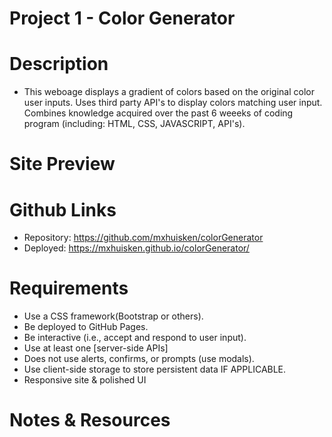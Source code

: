 # Project 1 - Color Generator

# Description

- This weboage displays a gradient of colors based on the original color user inputs. Uses third party API's to display colors matching user input. Combines knowledge acquired over the past 6 weeeks of coding program (including: HTML, CSS, JAVASCRIPT, API's).

# Site Preview 

# Github Links 

- Repository: https://github.com/mxhuisken/colorGenerator
- Deployed: https://mxhuisken.github.io/colorGenerator/

# Requirements

- Use a CSS framework(Bootstrap or others).
- Be deployed to GitHub Pages.
- Be interactive (i.e., accept and respond to user input).
- Use at least one [server-side APIs]
- Does not use alerts, confirms, or prompts (use modals).
- Use client-side storage to store persistent data IF APPLICABLE.
- Responsive site & polished UI

# Notes & Resources
